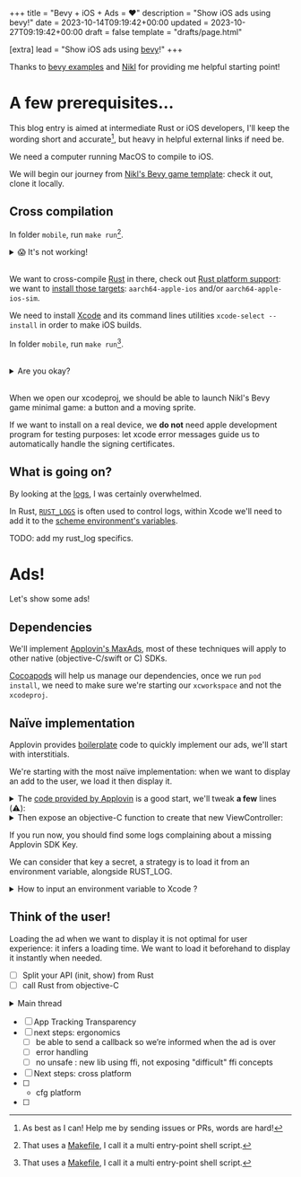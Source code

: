 +++
title = "Bevy + iOS + Ads = ❤️"
description = "Show iOS ads using bevy!"
date = 2023-10-14T09:19:42+00:00
updated = 2023-10-27T09:19:42+00:00
draft = false
template = "drafts/page.html"

[extra]
lead = "Show iOS ads using <a href=https://bevyengine.org/>bevy</a>!"
+++

Thanks to [bevy examples](https://github.com/bevyengine/bevy/tree/main/examples/mobile) and [Nikl](https://www.nikl.me/blog/2023/github_workflow_to_publish_ios_app/) for providing me helpful starting point!

# A few prerequisites…

This blog entry is aimed at intermediate Rust or iOS developers, I'll keep the wording short and accurate[^1], but heavy in helpful external links if need be.

We need a computer running MacOS to compile to iOS.

We will begin our journey from [Nikl's Bevy game template](https://github.com/NiklasEi/bevy_game_template/): check it out, clone it locally.

[^1]: As best as I can! Help me by sending issues or PRs, words are hard!

## Cross compilation

In folder `mobile`, run `make run`[^2].

<details><summary>😱 It's not working!</summary>
We probably need more pre-requisites, keep reading!
</details><br />

We want to cross-compile [Rust](https://www.rust-lang.org/tools/install) in there,
check out [Rust platform support](https://doc.rust-lang.org/nightly/rustc/platform-support.html): we want to [install those targets](https://rust-lang.github.io/rustup/cross-compilation.html): `aarch64-apple-ios` and/or `aarch64-apple-ios-sim`.

We need to install [Xcode](https://developer.apple.com/xcode/) and its command lines utilities `xcode-select --install` in order to make iOS builds.

In folder `mobile`, run `make run`[^2].

[^2]: That uses a [Makefile](https://www.gnu.org/software/make/), I call it a multi entry-point shell script.

<br />

<details><summary>Are you okay?</summary>
<!-- make a specific issue template for blog issues -->
This time it should at least build a xcodeproj.

It's okay, we went through a lot of technical details already!

Take time to read though the links then <a href=https://github.com/vrixyz/pages/issues>send me an issue</a> if you're lost!
</details>

<br />

When we open our xcodeproj, we should be able to launch Nikl's Bevy game minimal game: a button and a moving sprite.

If we want to install on a real device, we **do not** need apple development program for testing purposes: let xcode error messages guide us to automatically handle the signing certificates.


## What is going on?

<!-- TODO: wrong log link, I want runtime logs: make a screenshot. -->
By looking at the [logs](https://stackoverflow.com/questions/30060898/xcode-how-to-see-build-command-and-log), I was certainly overwhelmed.

In Rust, [`RUST_LOGS`](https://rust-lang-nursery.github.io/rust-cookbook/development_tools/debugging/config_log.html?highlight=rust_log#enable-log-levels-per-module) is often used to control logs, within Xcode we'll need to add it to the [scheme environment's variables](https://developer.apple.com/documentation/xcode/customizing-the-build-schemes-for-a-project/#Specify-launch-arguments-and-environment-variables).

TODO: add my rust_log specifics.

# Ads!

Let's show some ads!

## Dependencies

We'll implement [Applovin's MaxAds](https://dash.applovin.com/documentation/mediation/ios/getting-started/integration), most of these techniques will apply to other native (objective-C/swift or C) SDKs.

[Cocoapods](https://cocoapods.org/) will help us manage our dependencies, once we run `pod install`, we need to make sure we're starting our `xcworkspace` and not the `xcodeproj`.

## Naïve implementation

Applovin provides [boilerplate](https://dash.applovin.com/documentation/mediation/ios/ad-formats/interstitials) code to quickly implement our ads, we'll start with interstitials.

We're starting with the most naïve implementation: when we want to display an add to the user, we load it then display it.

<details><summary>The <a href=https://dash.applovin.com/documentation/mediation/ios/ad-formats/interstitials>code provided by Applovin</a> is a good start, we'll tweak <b>a few</b> lines (⚠️):</summary>

<br />

`ExampleViewController.h`:

```h
#import <AppLovinSDK/AppLovinSDK.h>

#ifndef ExampleViewController_h
#define ExampleViewController_h

@class ExampleViewController;

@interface ExampleViewController : UIViewController<MAAdDelegate>
@property (nonatomic, strong) MAInterstitialAd *interstitialAd;
@property (nonatomic, assign) NSInteger retryAttempt;

- (void)createInterstitialAd;

@end
#endif /* ExampleViewController_h */
```

`ExampleViewController.m`:
```m
#import "ExampleViewController.h"
#import <AppLovinSDK/AppLovinSDK.h>

@interface ExampleViewController()<MAAdDelegate>
@property (nonatomic, strong) MAInterstitialAd *interstitialAd;
@property (nonatomic, assign) NSInteger retryAttempt;
@end

@implementation ExampleViewController

- (void)createInterstitialAd
{
    self.interstitialAd = [[MAInterstitialAd alloc] initWithAdUnitIdentifier: @"YOUR_AD_UNIT_ID"];
    self.interstitialAd.delegate = self;

    // Load the first ad
    [self.interstitialAd loadAd];
}

#pragma mark - MAAdDelegate Protocol

- (void)didLoadAd:(MAAd *)ad
{
    // Interstitial ad is ready to be shown. '[self.interstitialAd isReady]' will now return 'YES'

    // Reset retry attempt
    self.retryAttempt = 0;
    // ⚠️ Add this line
    [self.interstitialAd showAd];
}

- (void)didFailToLoadAdForAdUnitIdentifier:(NSString *)adUnitIdentifier withError:(MAError *)error
{
    // Interstitial ad failed to load
    // We recommend retrying with exponentially higher delays up to a maximum delay (in this case 64 seconds)
    
    self.retryAttempt++;
    NSInteger delaySec = pow(2, MIN(6, self.retryAttempt));
    
    dispatch_after(dispatch_time(DISPATCH_TIME_NOW, delaySec * NSEC_PER_SEC), dispatch_get_main_queue(), ^{
        [self.interstitialAd loadAd];
    });
}

- (void)didDisplayAd:(MAAd *)ad {}

- (void)didClickAd:(MAAd *)ad {}

- (void)didHideAd:(MAAd *)ad
{
    // Interstitial ad is hidden. Pre-load the next ad
    // ⚠️ Comment this line
    // [self.interstitialAd loadAd];
}

- (void)didFailToDisplayAd:(MAAd *)ad withError:(MAError *)error
{
    // Interstitial ad failed to display. We recommend loading the next ad
    [self.interstitialAd loadAd];
}

@end
```

</details>

<details><summary>Then expose an objective-C function to create that new ViewController:</summary>

<br />

`bindings.h`:

```h
#import <UIKit/UIKit.h>

void main_rs(void);

void display_ad(UIWindow* window, UIViewController* viewController);
```

`main.m`:

```m
#import <stdio.h>

#import "bindings.h"
#import "ExampleViewController.h"

int main() {
    NSLog(@"AppLovinSdkKey:");
    [ALSdk shared].mediationProvider = @"max";

        [ALSdk shared].userIdentifier = @"USER_ID";

        [[ALSdk shared] initializeSdkWithCompletionHandler:^(ALSdkConfiguration *configuration) {
            // Start loading ads
            NSLog(@"initialization complete");
        }];
    main_rs();
    return 0;
}

ExampleViewController* shownAd = nil;
UIViewController* originalViewController = nil;


void display_ad(UIWindow* window, UIViewController* viewController) {
    originalViewController = viewController;
    ExampleViewController *adVC = [[ExampleViewController alloc] init];
    window.rootViewController = adVC;
    [adVC createInterstitialAd];
}

void close_ad() {
    if (shownAd == nil) {
        NSLog( @"Ad not showing.");
        return;
    }
    UIWindow* currentWindow = shownAd.view.window;
    currentWindow.rootViewController = originalViewController;
    shownAd = nil;
}
```
<!-- TODO: make sure everything is ok ; then add the code to call that from rust -->
</details>

If you run now, you should find some logs complaining about a missing Applovin SDK Key.

We can consider that key a secret, a strategy is to load it from an environment variable, alongside RUST_LOG.

</details>

<details><summary>How to input an environment variable to Xcode ?</summary>

<br />

I don't know, you tell me! <a href=https://github.com/vrixyz/pages/issues>(for real!)</a>

But let's find something else, we can leverage <a href=https://developer.apple.com/documentation/xcode/adding-a-build-configuration-file-to-your-project>build configuration files</a> which we will keep secret.

Optionally, we can add them to the gitignore, and also generate them at compile time with our environment information.

We'll want to have a way to make sure our [information](https://developer.apple.com/library/archive/documentation/CoreFoundation/Conceptual/CFBundles/AccessingaBundlesContents/AccessingaBundlesContents.html) is correctly set:

```m
NSLog([[NSBundle mainBundle] objectForInfoDictionaryKey:@"AppLovinSdkKey"]);
```

</details>

## Think of the user!

Loading the ad when we want to display it is not optimal for user experience: it infers a loading time. We want to load it beforehand to display it instantly when needed.

- [ ] Split your API (init, show) from Rust
- [ ] call Rust from objective-C
<details><summary>Main thread</summary>

<br />

We might have some errors related to main threads, we can [dispatch messages to main thread](https://developer.apple.com/documentation/dispatch/1453057-dispatch_async) in objective-C.
```m
    dispatch_async(dispatch_get_main_queue(), ^{
        // Your code.
    });
```

</details>


- [ ] App Tracking Transparency 
- [ ] next steps: ergonomics
    - [ ] be able to send a callback so we’re informed when the ad is over
    - [ ] error handling
    - [ ] no unsafe : new lib using ffi, not exposing "difficult" ffi concepts
- [ ] Next steps: cross platform
- [ ] - cfg platform
- [ ] 
